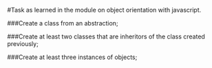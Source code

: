 #Task as learned in the module on object orientation with javascript.

###Create a class from an abstraction;

###Create at least two classes that are inheritors of the class created previously;

###Create at least three instances of objects;
